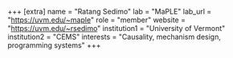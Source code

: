 +++
[extra]
name = "Ratang Sedimo"
lab = "MaPLE"
lab_url = "https://uvm.edu/~maple"
role = "member"
website = "https://uvm.edu/~rsedimo"
institution1 = "University of Vermont"
institution2 = "CEMS"
interests = "Causality, mechanism design, programming systems"
+++